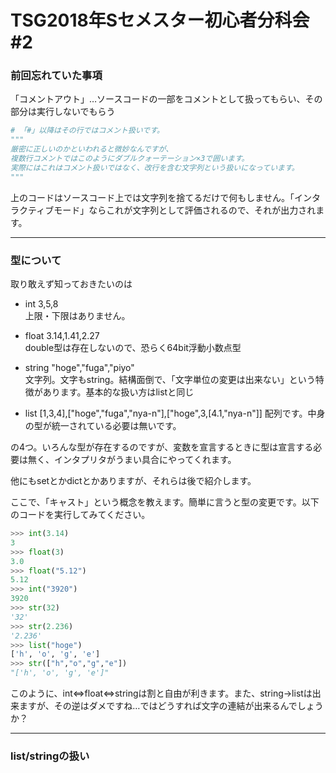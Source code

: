 # TSG2018年Sセメスター初心者分科会\#2

### 前回忘れていた事項
「コメントアウト」…ソースコードの一部をコメントとして扱ってもらい、その部分は実行しないでもらう
```python
# 「#」以降はその行ではコメント扱いです。
"""
厳密に正しいのかといわれると微妙なんですが、
複数行コメントではこのようにダブルクォーテーション×3で囲います。
実際にはこれはコメント扱いではなく、改行を含む文字列という扱いになっています。
"""
```
上のコードはソースコード上では文字列を捨てるだけで何もしません。「インタラクティブモード」ならこれが文字列として評価されるので、それが出力されます。

***

### 型について
取り敢えず知っておきたいのは

- int   3,5,8<br>
上限・下限はありません。

- float 3.14,1.41,2.27<br>
double型は存在しないので、恐らく64bit浮動小数点型

- string "hoge","fuga","piyo"<br>
文字列。文字もstring。結構面倒で、「文字単位の変更は出来ない」という特徴があります。基本的な扱い方はlistと同じ

- list [1,3,4],["hoge","fuga","nya-n"],["hoge",3,[4.1,"nya-n"]]
配列です。中身の型が統一されている必要は無いです。

の4つ。いろんな型が存在するのですが、変数を宣言するときに型は宣言する必要は無く、インタプリタがうまい具合にやってくれます。

他にもsetとかdictとかありますが、それらは後で紹介します。

ここで、「キャスト」という概念を教えます。簡単に言うと型の変更です。以下のコードを実行してみてください。
```python
>>> int(3.14)
3
>>> float(3)
3.0
>>> float("5.12")
5.12
>>> int("3920")
3920
>>> str(32)
'32'
>>> str(2.236)
'2.236'
>>> list("hoge")
['h', 'o', 'g', 'e']
>>> str(["h","o","g","e"])
"['h', 'o', 'g', 'e']"
```
このように、int⇔float⇔stringは割と自由が利きます。また、string→listは出来ますが、その逆はダメですね…ではどうすれば文字の連結が出来るんでしょうか？

***

### list/stringの扱い

